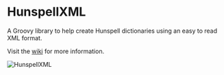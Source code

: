 HunspellXML
===========

A Groovy library to help create Hunspell dictionaries using an easy to read XML format.

Visit the [wiki](https://github.com/TrnsltLife/HunspellXML/wiki) for more information.

![HunspellXML](https://user-images.githubusercontent.com/280842/26846538-ce479496-4aae-11e7-95a1-98b8ff576987.png)
